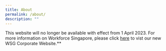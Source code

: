 ```yaml
---
title: About
permalink: /about/
description: ""
---
```

This website will no longer be available with effect from 1 April 2023. For more information on Workforce Singapore, please click  [here](http://www.wsg.gov.sg) to vist our new WSG Corporate Website.**